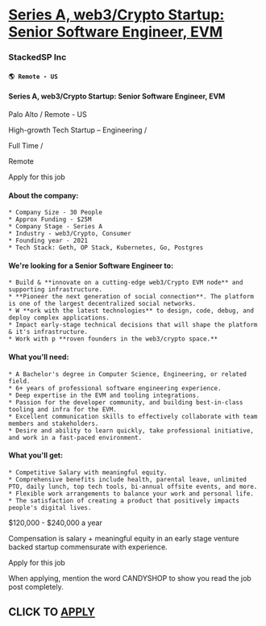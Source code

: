 # [Series A, web3/Crypto Startup: Senior Software Engineer, EVM](https://www.remotewlb.com/apply/series-a-web3-crypto-startup-senior-software-engineer-evm)  
### StackedSP Inc  
#### `🌎 Remote - US`  

#### Series A, web3/Crypto Startup: Senior Software Engineer, EVM

Palo Alto / Remote - US

High-growth Tech Startup – Engineering /

Full Time /

Remote

Apply for this job

#### About the company:

    * Company Size - 30 People 
    * Approx Funding - $25M 
    * Company Stage - Series A
    * Industry - web3/Crypto, Consumer
    * Founding year - 2021
    * Tech Stack: Geth, OP Stack, Kubernetes, Go, Postgres

#### We're looking for a Senior Software Engineer to:

    * Build & **innovate on a cutting-edge web3/Crypto EVM node** and supporting infrastructure.
    * **Pioneer the next generation of social connection**. The platform is one of the largest decentralized social networks.
    * W **ork with the latest technologies** to design, code, debug, and deploy complex applications.
    * Impact early-stage technical decisions that will shape the platform & it's infrastructure.
    * Work with p **roven founders in the web3/crypto space.**

  

#### What you'll need:

    * A Bachelor's degree in Computer Science, Engineering, or related field.
    * 6+ years of professional software engineering experience.
    * Deep expertise in the EVM and tooling integrations.
    * Passion for the developer community, and building best-in-class tooling and infra for the EVM.
    * Excellent communication skills to effectively collaborate with team members and stakeholders.
    * Desire and ability to learn quickly, take professional initiative, and work in a fast-paced environment.

#### What you'll get:

    * Competitive Salary with meaningful equity. 
    * Comprehensive benefits include health, parental leave, unlimited PTO, daily lunch, top tech tools, bi-annual offsite events, and more.
    * Flexible work arrangements to balance your work and personal life.
    * The satisfaction of creating a product that positively impacts people's digital lives.

$120,000 - $240,000 a year

Compensation is salary + meaningful equity in an early stage venture backed startup commensurate with experience.

Apply for this job

When applying, mention the word CANDYSHOP to show you read the job post completely.  
## CLICK TO [APPLY](https://www.remotewlb.com/apply/series-a-web3-crypto-startup-senior-software-engineer-evm)

